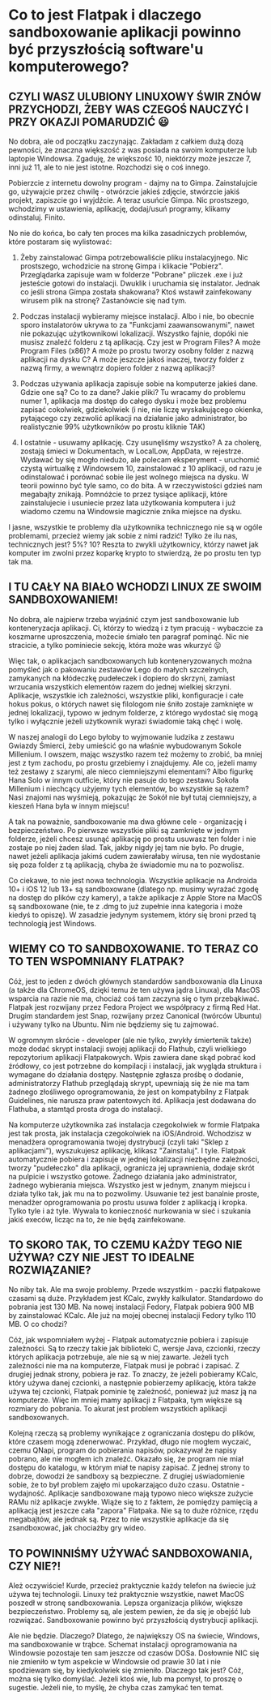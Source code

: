# Co to jest Flatpak i dlaczego sandboxowanie aplikacji powinno być przyszłością software'u komputerowego?
## CZYLI WASZ ULUBIONY LINUXOWY ŚWIR ZNÓW PRZYCHODZI, ŻEBY WAS CZEGOŚ NAUCZYĆ I PRZY OKAZJI POMARUDZIĆ 😃
No dobra, ale od początku zaczynając. Zakładam z całkiem dużą dozą pewności, że znaczna większość z was posiada na swoim komputerze lub laptopie Windowsa. Zgaduję, że większość 10, niektórzy może jeszcze 7, inni już 11, ale to nie jest istotne. Rozchodzi się o coś innego.

Pobierzcie z internetu dowolny program - dajmy na to Gimpa. Zainstalujcie go, używajcie przez chwilę - otwórzcie jakieś zdjęcie, stwórzcie jakiś projekt, zapiszcie go i wyjdźcie. A teraz usuńcie Gimpa. Nic prostszego, wchodzimy w ustawienia, aplikację, dodaj/usuń programy, klikamy odinstaluj. Finito.

No nie do końca, bo cały ten proces ma kilka zasadniczych problemów, które postaram się wylistować:

1. Żeby zainstalować Gimpa potrzebowaliście pliku instalacyjnego. Nic prostszego, wchodzicie na stronę Gimpa i klikacie "Pobierz". Przeglądarka zapisuje wam w folderze "Pobrane" pliczek .exe i już jesteście gotowi do instalacji. Dwuklik i uruchamia się instalator. Jednak co jeśli strona Gimpa została shakowana? Ktoś wstawił zainfekowany wirusem plik na stronę? Zastanówcie się nad tym.

2. Podczas instalacji wybieramy miejsce instalacji. Albo i nie, bo obecnie sporo instalatorów ukrywa to za "Funkcjami zaawansowanymi", nawet nie pokazując użytkownikowi lokalizacji. Wszystko fajnie, dopóki nie musisz znaleźć folderu z tą aplikacją. Czy jest w Program Files? A może Program Files (x86)? A może po prostu tworzy osobny folder z nazwą aplikacji na dysku C? A może jeszcze jakoś inaczej, tworzy folder z nazwą firmy, a wewnątrz dopiero folder z nazwą aplikacji?

3. Podczas używania aplikacja zapisuje sobie na komputerze jakieś dane. Gdzie one są? Co to za dane? Jakie pliki? Tu wracamy do problemu numer 1, aplikacja ma dostęp do całego dysku i może bez problemu zapisać cokolwiek, gdziekolwiek (i nie, nie liczę wyskakującego okienka, pytającego czy zezwolić aplikacji na działanie jako administrator, bo realistycznie 99% użytkowników po prostu kliknie TAK)

4. I ostatnie - usuwamy aplikację. Czy usunęliśmy wszystko? A za cholerę, zostają śmieci w Dokumentach, w LocalLow, AppData, w rejestrze. Wydawać by się mogło niedużo, ale polecam eksperyment - uruchomić czystą wirtualkę z Windowsem 10, zainstalować z 10 aplikacji, od razu je odinstalować i porównać sobie ile jest wolnego miejsca na dysku. W teorii powinno być tyle samo, co do bita. A w rzeczywistości gdzieś nam megabajty znikają. Pomnóżcie to przez tysiące aplikacji, które zainstalujecie i usuniecie przez lata użytkowania komputera i już wiadomo czemu na Windowsie magicznie znika miejsce na dysku.

I jasne, wszystkie te problemy dla użytkownika technicznego nie są w ogóle problemami, przecież wiemy jak sobie z nimi radzić! Tylko że ilu nas, technicznych jest? 5%? 10? Reszta to zwykli użytkownicy, którzy nawet jak komputer im zwolni przez koparkę krypto to stwierdzą, że po prostu ten typ tak ma.
## I TU CAŁY NA BIAŁO WCHODZI LINUX ZE SWOIM SANDBOXOWANIEM!
No dobra, ale najpierw trzeba wyjaśnić czym jest sandboxowanie lub konteneryzacja aplikacji. Ci, którzy to wiedzą i z tym pracują - wybaczcie za koszmarne uproszczenia, możecie śmiało ten paragraf pominąć. Nic nie stracicie, a tylko pominiecie sekcję, która może was wkurzyć 😛

Więc tak, o aplikacjach sandboxowanych lub konteneryzowanych można pomyśleć jak o pakowaniu zestawów Lego do małych szczelnych, zamykanych na kłódeczkę pudełeczek i dopiero do skrzyni, zamiast wrzucania wszystkich elementów razem do jednej wielkiej skrzyni. Aplikacje, wszystkie ich zależności, wszystkie pliki, konfiguracje i całe hokus pokus, o których nawet się filologom nie śniło zostaje zamknięte w jednej lokalizacji, typowo w jednym folderze, z którego wydostać się mogą tylko i wyłącznie jeżeli użytkownik wyrazi świadomie taką chęć i wolę.

W naszej analogii do Lego byłoby to wyjmowanie ludzika z zestawu Gwiazdy Śmierci, żeby umieścić go na właśnie wybudowanym Sokole Millenium. I owszem, mając wszystko razem też możemy to zrobić, ba mniej jest z tym zachodu, po prostu grzebiemy i znajdujemy. Ale co, jeżeli mamy też zestawy z szarymi, ale nieco ciemniejszymi elementami? Albo figurkę Hana Solo w innym outficie, który nie pasuje do tego zestawu Sokoła Millenium i niechcący użyjemy tych elementów, bo wszystkie są razem? Nasi znajomi nas wyśmieją, pokazując że Sokół nie był tutaj ciemniejszy, a kieszeń Hana była w innym miejscu!

A tak na poważnie, sandboxowanie ma dwa główne cele - organizację i bezpieczeństwo. Po pierwsze wszystkie pliki są zamknięte w jednym folderze, jeżeli chcesz usunąć aplikację po prostu usuwasz ten folder i nie zostaje po niej żaden ślad. Tak, jakby nigdy jej tam nie było. Po drugie, nawet jeżeli aplikacja jakimś cudem zawierałaby wirusa, ten nie wydostanie się poza folder z tą aplikacją, chyba że świadomie mu na to pozwolisz.

Co ciekawe, to nie jest nowa technologia. Wszystkie aplikacje na Androida 10+ i iOS 12 lub 13+ są sandboxowane (dlatego np. musimy wyrażać zgodę na dostęp do plików czy kamery), a także aplikacje z Apple Store na MacOS są sandboxowane (nie, te z .dmg to już zupełnie inna kategoria i może kiedyś to opiszę). W zasadzie jedynym systemem, który się broni przed tą technologią jest Windows.
## WIEMY CO TO SANDBOXOWANIE. TO TERAZ CO TO TEN WSPOMNIANY FLATPAK?
Cóż, jest to jeden z dwóch głównych standardów sandboxowania dla Linuxa (a także dla ChromeOS, dzięki temu że ten używa jądra Linuxa), dla MacOS wsparcia na razie nie ma, chociaż coś tam zaczyna się o tym przebąkiwać. Flatpak jest rozwijany przez Fedora Project we współpracy z firmą Red Hat. Drugim standardem jest Snap, rozwijany przez Canonical (twórców Ubuntu) i używany tylko na Ubuntu. Nim nie będziemy się tu zajmować.

W ogromnym skrócie - developer (ale nie tylko, zwykły śmiertenik także) może dodać skrypt instalacji swojej aplikacji do Flathub, czyli wielkiego repozytorium aplikacji Flatpakowych. Wpis zawiera dane skąd pobrać kod źródłowy, co jest potrzebne do kompilacji i instalacji, jak wygląda struktura i wymagane do działania dostępy. Następnie zgłasza prośbę o dodanie, administratorzy Flathub przeglądają skrypt, upewniają się że nie ma tam żadnego złośliwego oprogramowania, że jest on kompatybilny z Flatpak Guidelines, nie narusza praw patentowych itd. Aplikacja jest dodawana do Flathuba, a stamtąd prosta droga do instalacji.

Na komputerze użytkownika zaś instalacja czegokolwiek w formie Flatpaka jest tak prosta, jak instalacja czegokolwiek na iOS/Android. Wchodzisz w menadżera oprogramowania twojej dystrybucji (czyli taki "Sklep z aplikacjami"), wyszukujesz aplikację, klikasz "Zainstaluj". I tyle. Flatpak automatycznie pobiera i zapisuje w jednej lokalizacji niezbędne zależności, tworzy "pudełeczko" dla aplikacji, ogranicza jej uprawnienia, dodaje skrót na pulpicie i wszystko gotowe. Żadnego działania jako administrator, żadnego wybierania miejsca. Wszystko jest w jednym, znanym miejscu i działa tylko tak, jak mu na to pozwolimy. Usuwanie też jest banalnie proste, menadżer oprogramowania po prostu usuwa folder z aplikacją i kropka. Tylko tyle i aż tyle. Wywala to konieczność nurkowania w sieć i szukania jakiś execów, licząc na to, że nie będą zainfekowane.
## TO SKORO TAK, TO CZEMU KAŻDY TEGO NIE UŻYWA? CZY NIE JEST TO IDEALNE ROZWIĄZANIE?
No niby tak. Ale ma swoje problemy. Przede wszystkim - paczki flatpakowe czasami są duże. Przykładem jest KCalc, zwykły kalkulator. Standardowo do pobrania jest 130 MB. Na nowej instalacji Fedory, Flatpak pobiera 900 MB by zainstalować KCalc. Ale już na mojej obecnej instalacji Fedory tylko 110 MB. O co chodzi?

Cóż, jak wspomniałem wyżej - Flatpak automatycznie pobiera i zapisuje zależności. Są to rzeczy takie jak biblioteki C, wersje Java, czcionki, rzeczy których aplikacja potrzebuje, ale nie są w niej zawarte. Jeżeli tych zależności nie ma na komputerze, Flatpak musi je pobrać i zapisać. Z drugiej jednak strony, pobiera je raz. To znaczy, że jeżeli pobieramy KCalc, który używa danej czcionki, a następnie pobierzemy aplikację, która także używa tej czcionki, Flatpak pominie tę zależność, ponieważ już masz ją na komputerze. Więc im mniej mamy aplikacji z Flatpaka, tym większe są rozmiary do pobrania. To akurat jest problem wszystkich aplikacji sandboxowanych.

Kolejną rzeczą są problemy wynikające z ograniczania dostępu do plików, które czasem mogą zdenerwować. Przykład, długo nie mogłem wyczaić, czemu QNapi, program do pobierania napisów, pokazywał że napisy pobrano, ale nie mogłem ich znaleźć. Okazało się, że program nie miał dostępu do katalogu, w którym miał te napisy zapisać. Z jednej strony to dobrze, dowodzi że sandboxy są bezpieczne. Z drugiej uświadomienie sobie, że to był problem zajęło mi upokarzająco dużo czasu.
Ostatnie - wydajność. Aplikacje sandboxowane mają typowo nieco większe zużycie RAMu niż aplikacje zwykłe. Wiąże się to z faktem, że pomiędzy pamięcią a aplikacją jest jeszcze cała "zapora" Flatpaka. Nie są to duże różnice, rzędu megabajtów, ale jednak są. Przez to nie wszystkie aplikacje da się zsandboxować, jak chociażby gry wideo.
## TO POWINNIŚMY UŻYWAĆ SANDBOXOWANIA, CZY NIE?!
Ależ oczywiście! Kurde, przecież praktycznie każdy telefon na świecie już używa tej technologii. Linuxy też praktycznie wszystkie, nawet MacOS poszedł w stronę sandboxowania. Lepsza organizacja plików, większe bezpieczeństwo. Problemy są, ale jestem pewien, że da się je obejść lub rozwiązać. Sandboxowanie powinno być przyszłością dystrybucji aplikacji.

Ale nie będzie. Dlaczego? Dlatego, że największy OS na świecie, Windows, ma sandboxowanie w trąbce. Schemat instalacji oprogramowania na Windowsie pozostaje ten sam jeszcze od czasów DOSa. Dosłownie NIC się nie zmieniło w tym aspekcie w Windowsie od prawie 30 lat i nie spodziewam się, by kiedykolwiek się zmieniło. Dlaczego tak jest? Cóż, można się tylko domyślać. Jeżeli ktoś wie, lub ma pomysł, to proszę o sugestie. Jeżeli nie, to myślę, że chyba czas zamykać ten temat.
